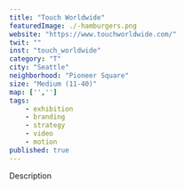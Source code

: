 ```yaml
---
title: "Touch Worldwide"
featuredImage: ./-hamburgers.png
website: "https://www.touchworldwide.com/"
twit: ""
inst: "touch_worldwide"
category: "T"
city: "Seattle"
neighborhood: "Pioneer Square"
size: "Medium (11-40)"
map: ['','']
tags:
    - exhibition
    - branding
    - strategy
    - video
    - motion
published: true
---
```


Description
